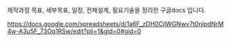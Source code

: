 제작과정
목표, 세부목표, 일정, 전체설계, 필요기술을 정리한 구글docs 입니다.

https://docs.google.com/spreadsheets/d/1a6F_zDH0CjlWGNwv7t0nlpdNrM4w-A3u5F_73Oq1RSw/edit?pli=1&gid=0#gid=0
